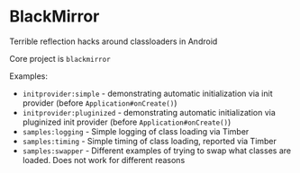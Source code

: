 BlackMirror
===========

Terrible reflection hacks around classloaders in Android

Core project is `blackmirror`

Examples:
* `initprovider:simple` - demonstrating automatic initialization via init provider (before `Application#onCreate()`)
* `initprovider:pluginized` - demonstrating automatic initialization via pluginized init provider (before `Application#onCreate()`)
* `samples:logging` - Simple logging of class loading via Timber
* `samples:timing` - Simple timing of class loading, reported via Timber
* `samples:swapper` - Different examples of trying to swap what classes are loaded. Does not work for different reasons

